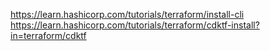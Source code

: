 
https://learn.hashicorp.com/tutorials/terraform/install-cli
https://learn.hashicorp.com/tutorials/terraform/cdktf-install?in=terraform/cdktf